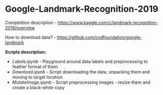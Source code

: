 # Google-Landmark-Recognition-2019

Competition description - https://www.kaggle.com/c/landmark-recognition-2019/overview

How to download data? - https://github.com/cvdfoundation/google-landmark

<b>Scripts description:</b>
<ul>
  <li> <i>Labels.ipynb</i> - Playground around data labels and preprocessing to feather format of them </li>
  <li> <i>Download.ipynb</i> - Script downloading the data, unpacking them and moving to target location </li>
  <li> <i>MutateImage.ipynb</i> - Script preprocessing images - resize them and create a black-white copy </li>
 </ul>
